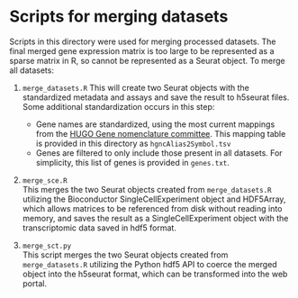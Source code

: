 # Scripts for merging datasets

Scripts in this directory were used for merging processed datasets. The final merged gene expression matrix is too large to be represented as a sparse matrix in R, so cannot be represented as a Seurat object. To merge all datasets:  

1. `merge_datasets.R` 
  This will create two Seurat objects with the standardized metadata and assays and save the result to h5seurat files. Some additional standardization occurs in this step:  
    * Gene names are standardized, using the most current mappings from the [HUGO Gene nomenclature committee](https://www.genenames.org/). This mapping table is provided in this directory as `hgncAlias2Symbol.tsv`  
    * Genes are filtered to only include those present in all datasets. For simplicity, this list of genes is provided in `genes.txt`.   

2. `merge_sce.R`  
  This merges the two Seurat objects created from `merge_datasets.R` utilizing the Bioconductor SingleCellExperiment object and HDF5Array, which allows matrices to be referenced from disk without reading into memory, and saves the result as a SingleCellExperiment object with the transcriptomic data saved in hdf5 format.   
  
3. `merge_sct.py`  
  This script merges the two Seurat objects created from `merge_datasets.R` utilizing the Python hdf5 API to coerce the merged object into the h5seurat format, which can be transformed into the web portal.  
  
  
